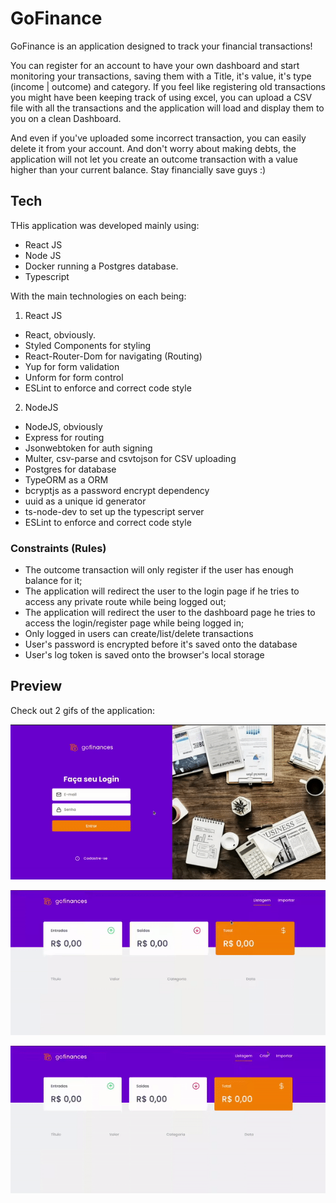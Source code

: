 # GoFinance

GoFinance is an application designed to track your financial transactions!

You can register for an account to have your own dashboard and start monitoring your transactions, saving them with a Title, it's value, it's type (income | outcome) and category. If you feel like registering old transactions you might have been keeping track of using excel, you can upload a CSV file with all the transactions and the application will load and display them to you on a clean Dashboard.

And even if you've uploaded some incorrect transaction, you can easily delete it from your account. And don't worry about making debts, the application will not let you create an outcome transaction with a value higher than your current balance. Stay financially save guys :)

## Tech

THis application was developed mainly using:

* React JS
* Node JS
* Docker running a Postgres database.
* Typescript

With the main technologies on each being:

1. React JS

* React, obviously.
* Styled Components for styling
* React-Router-Dom for navigating (Routing)
* Yup for form validation
* Unform for form control
* ESLint to enforce and correct code style

2. NodeJS

* NodeJS, obviously
* Express for routing
* Jsonwebtoken for auth signing
* Multer, csv-parse and csvtojson for CSV uploading
* Postgres for database
* TypeORM as a ORM
* bcryptjs as a password encrypt dependency
* uuid as a unique id generator
* ts-node-dev to set up the typescript server
* ESLint to enforce and correct code style

### Constraints (Rules)

* The outcome transaction will only register if the user has enough balance for it;
* The application will redirect the user to the login page if he tries to access any private route while being logged out;
* The application will redirect the user to the dashboard page he tries to access the login/register page while being logged in;
* Only logged in users can create/list/delete transactions
* User's password is encrypted before it's saved onto the database
* User's log token is saved onto the browser's local storage

## Preview

Check out 2 gifs of the application:

![goFinance login-register pages](./project-login.gif)

![goFinance before creation implemented](./project_overview.gif)

![transaction creation done](./project_create.gif)
